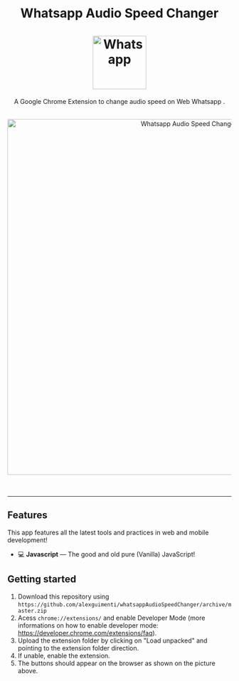<h1 align="center">

<br>
Whatsapp Audio Speed Changer
<br>
<br>
  <img src="https://upload.wikimedia.org/wikipedia/commons/thumb/f/f7/WhatsApp_logo.svg/2000px-WhatsApp_logo.svg.png" alt="Whatsapp" width="120">
<br>
</h1>
<div align="center">
<p align="center">A Google Chrome Extension to change audio speed on Web Whatsapp .</p>
<br>
  <img src="https://i.ibb.co/XbYn3fW/extension.jpg" alt="Whatsapp Audio Speed Changer" width="800">
<br>
<br>

<br>
</div>
<hr />






[//]: # "Add your gifs/images here:"



## Features

[//]: # "Add the features of your project here:"

This app features all the latest tools and practices in web and mobile development!

- 💻 **Javascript** — The good and old pure (Vanilla) JavaScript!

## Getting started

1. Download this repository using `https://github.com/alexguimenti/whatsappAudioSpeedChanger/archive/master.zip`
2. Acess `chrome://extensions/` and enable Developer Mode (more informations on how to enable developer mode: https://developer.chrome.com/extensions/faq).
3. Upload the extension folder by clicking on "Load unpacked" and pointing to the extension folder direction.
4. If unable, enable the extension.
5. The buttons should appear on the browser as shown on the picture above.
